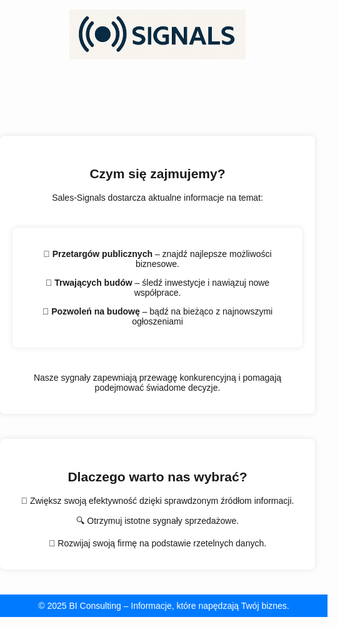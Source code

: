 <html lang="pl">
<head>
    <meta charset="UTF-8">
    <meta name="viewport" content="width=device-width, initial-scale=1.0">
    <title>Sales-Signals – Twoje źródło informacji o przetargach i budowach</title>
    <style>
        body {
            font-family: Arial, sans-serif;
            margin: 0;
            padding: 0;
            background-image: url('singals background.png'); /* Background image */
            background-size: cover; /* Make it cover the full screen */
            background-position: center; /* Center it */
            background-attachment: fixed; /* Keep it fixed */
            text-align: center;
        }
        header {
            color: white;
            padding: 20px;
            text-align: center;
            font-size: 24px;
            font-weight: bold;
        }
        section {
            max-width: 800px;
            margin: 40px auto;
            background: white;
            padding: 20px;
            border-radius: 8px;
            box-shadow: 0px 0px 10px rgba(0, 0, 0, 0.1);
        }
        footer {
            text-align: center;
            padding: 10px;
            background-color: #007BFF;
            color: white;
            width: 100%;
            bottom: 0;
        }
        h1 {
            display: none;
        }
    </style>
</head>
<body>
    
<header>
    <img src="singals.png" alt="Sales-Signals Logo" style="height: 80px;">
</header>

<section>
    <h2>Czym się zajmujemy?</h2>
    <p>Sales-Signals dostarcza aktualne informacje na temat:</p>
    <section>
        <p>📌 <strong>Przetargów publicznych</strong> – znajdź najlepsze możliwości biznesowe.</p>
        <p>🔨 <strong>Trwających budów</strong> – śledź inwestycje i nawiązuj nowe współprace.</p>
        <p>📄 <strong>Pozwoleń na budowę</strong> – bądź na bieżąco z najnowszymi ogłoszeniami</p>
    </section>
    <p>Nasze sygnały zapewniają przewagę konkurencyjną i pomagają podejmować świadome decyzje.</p>
</section>

<section>
    <h2>Dlaczego warto nas wybrać?</h2>
    <p>🚀 Zwiększ swoją efektywność dzięki sprawdzonym źródłom informacji.</p>
    <p>🔍 Otrzymuj istotne sygnały sprzedażowe.</p>
    <p>💼 Rozwijaj swoją firmę na podstawie rzetelnych danych.</p>
</section>

<footer>
    © 2025 BI Consulting – Informacje, które napędzają Twój biznes.
</footer>

</body>
</html>
